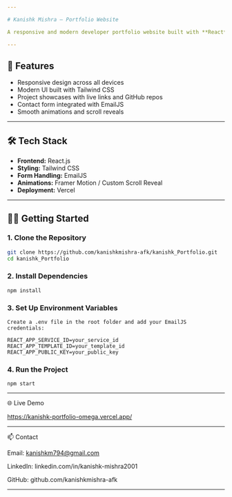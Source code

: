 ```yaml
---

# Kanishk Mishra – Portfolio Website

A responsive and modern developer portfolio website built with **React**, **Tailwind CSS**, and **EmailJS** to showcase projects, skills, and contact information. Designed to highlight personal branding and improve discoverability for hiring managers and recruiters.

---
```


## 🚀 Features

- Responsive design across all devices
- Modern UI built with Tailwind CSS
- Project showcases with live links and GitHub repos
- Contact form integrated with EmailJS
- Smooth animations and scroll reveals

---

## 🛠 Tech Stack

- **Frontend:** React.js
- **Styling:** Tailwind CSS
- **Form Handling:** EmailJS
- **Animations:** Framer Motion / Custom Scroll Reveal
- **Deployment:** Vercel

---


## 🧑‍💻 Getting Started

### 1. Clone the Repository

```bash
git clone https://github.com/kanishkmishra-afk/kanishk_Portfolio.git
cd kanishk_Portfolio
```

### 2. Install Dependencies
```
npm install
```

### 3. Set Up Environment Variables
```
Create a .env file in the root folder and add your EmailJS credentials:

REACT_APP_SERVICE_ID=your_service_id
REACT_APP_TEMPLATE_ID=your_template_id
REACT_APP_PUBLIC_KEY=your_public_key

```



### 4. Run the Project
```
npm start
```

---

🌐 Live Demo

https://kanishk-portfolio-omega.vercel.app/


---

📫 Contact

Email: kanishkm794@gmail.com

LinkedIn: linkedin.com/in/kanishk-mishra2001

GitHub: github.com/kanishkmishra-afk



---
